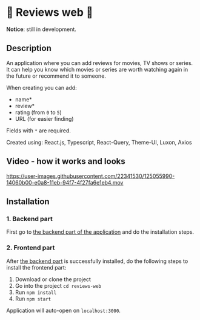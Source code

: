 # 🎥 Reviews web 🎥

**Notice**: still in development.

## Description

An application where you can add reviews for movies, TV shows or series.  
It can help you know which movies or series are worth watching again in the future or recommend it to someone.

When creating you can add:

- name\*
- review\*
- rating (from `0` to `5`)
- URL (for easier finding)

Fields with `*` are required.

Created using: React.js, Typescript, React-Query, Theme-UI, Luxon, Axios

## Video - how it works and looks

https://user-images.githubusercontent.com/22341530/125055990-14060b00-e0a8-11eb-94f7-4f27fa6e1eb4.mov

## Installation

### 1. Backend part

First go to [the backend part of the application](https://github.com/Zrna/reviews-backend) and do the installation steps.

### 2. Frontend part

After [the backend part](https://github.com/Zrna/reviews-backend) is successfully installed, do the following steps to install the frontend part:

1. Download or clone the project
2. Go into the project `cd reviews-web`
3. Run `npm install`
4. Run `npm start`

Application will auto-open on `localhost:3000`.
